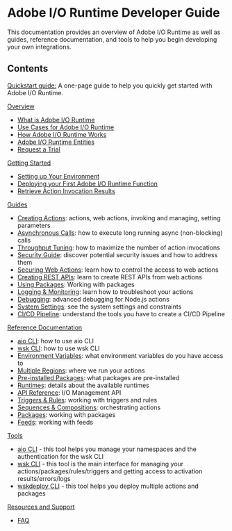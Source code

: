 # Adobe I/O Runtime Developer Guide

This documentation provides an overview of Adobe I/O Runtime as well as guides, reference documentation, and tools to help you begin developing your own integrations. 

## Contents

[Quickstart guide:](quickstart.md) A one-page guide to help you quickly get started with Adobe I/O Runtime.

[Overview](overview.md)

* [What is Adobe I/O Runtime](overview/what_is_runtime.md)
* [Use Cases for Adobe I/O Runtime](overview/usecases.md)
* [How Adobe I/O Runtime Works](overview/howitworks.md)
* [Adobe I/O Runtime Entities](overview/entities.md)
* [Request a Trial](overview/request_a_trial.md)

[Getting Started](getting_started.md)

* [Setting up Your Environment](getting-started/setup.md)
* [Deploying your First Adobe I/O Runtime Function](getting-started/deploy.md)
* [Retrieve Action Invocation Results](getting-started/activations.md)

[Guides](guides.md)

* [Creating Actions](guides/creating_actions.md): actions, web actions, invoking and managing, setting parameters
* [Asynchronous Calls](guides/asynchronous_calls.md): how to execute long running async (non-blocking) calls
* [Throughput Tuning](guides/throughput_tuning.md): how to maximize the number of action invocations
* [Security Guide](guides/security_general.md): discover potential security issues and how to address them
* [Securing Web Actions](guides/securing_web_actions.md): learn how to control the access to web actions
* [Creating REST APIs](guides/creating_rest_apis.md): learn to create REST APIs from web actions
* [Using Packages](guides/using_packages.md): Working with packages
* [Logging & Monitoring](guides/logging_monitoring.md): learn how to troubleshoot your actions
* [Debugging](guides/debugging.md): advanced debugging for Node.js actions
* [System Settings](guides/system_settings.md): see the system settings and constraints 
* [CI/CD Pipeline](guides/ci-cd_pipeline.md): understand the tools you have to create a CI/CD Pipeline

[Reference Documentation](reference.md)

* [aio CLI](reference/cli_use.md): how to use aio CLI
* [wsk CLI](reference/wsk_use.md): how to use wsk CLI
* [Environment Variables](reference/environment_variables.md): what environment variables do you have access to
* [Multiple Regions](reference/multiple_regions.md): where we run your actions
* [Pre-installed Packages](reference/prepackages.md): what packages are pre-installed 
* [Runtimes](reference/runtimes.md): details about the available runtimes
* [API Reference](reference/api_ref.md): I/O Management API
* [Triggers & Rules](reference/triggersrules.md): working with triggers and rules
* [Sequences & Compositions](reference/sequences_compositions.md): orchestrating actions
* [Packages](reference/packages.md): working with packages
* [Feeds](reference/feeds.md): working with feeds

[Tools](tools.md)

* [aio CLI](./tools/cli_install.md) - this tool helps you manage your namespaces and the authentication for the wsk CLI
* [wsk CLI](./tools/wsk_install.md) - this tool is the main interface for managing your actions/packages/rules/triggers and getting access to activation results/errors/logs
* [wskdeploy CLI](./tools/wskdeploy_install.md) - this tool helps you deploy multiple actions and packages

[Resources and Support](resources.md)

* [FAQ](resources/faq.md)